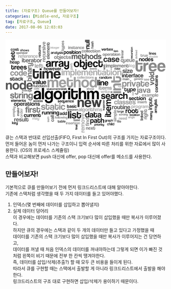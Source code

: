 ```yaml
---
title: (자료구조) Queue를 만들어보자!
categories: [Middle-end, 자료구조]
tag: [자료구조, Queue]
date: 2017-08-06 12:03:03
---
```

![](queue-making/thumb.png)  
큐는 스택과 반대로 선입선출(FIFO, First In First Out)의 구조를 가지는 자료구조이다.  
먼저 들어온 놈이 먼저 나가는 구조이니 입력 순서에 따른 처리를 위한 자료에서 많이 사용한다. (OS의 프로세스 스케쥴링)  
스택과 비교해보면 push 대신에 offer, pop 대신에 offer를 메소드를 사용한다.  

## 만들어보자!
기본적으로 큐를 만들어보기 전에 먼저 링크드리스트에 대해 알아야한다.  
기존에 스택처럼 생각했을 때 두 가지 데이터를 들고 있어야했다.  
1. 인덱스(몇 번째에 데이터를 삽입하고 뽑아낼지)  
2. 실제 데이터 덩어리  
이 경우에는 데이터를 기존의 스택 크기보다 많이 삽입했을 때만 복사가 이루어졌다.  
하지만 큐의 경우에는 스택과 같이 두 개의 데이터만 들고 있다고 가정했을 때  
데이터를 기존의 스택 크기보다 많이 삽입했을 때만 복사가 이루어지는 건 당연하고,  
데이터를 꺼낼 때 처음 인덱스의 데이터를 꺼내야하는데 그렇게 되면 이가 빠진 것처럼 왼쪽이 비기 때문에 전부 한 칸씩 땡겨야한다.  
즉, 데이터를 삽입/삭제(추출?) 할 때 모두 큰 비용을 들이게 된다.  
따라서 큐를 구현할 때는 스택에서 출발할 게 아니라 링크드리스트에서 출발을 해야한다.  
링크드리스트의 구조 대로 구현하면 삽입/삭제가 용이하기 때문이다.  
